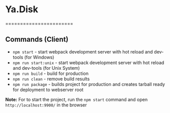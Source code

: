 # Ya.Disk

=======================

Commands (Client)
--------
* `npm start` - start webpack development server with hot reload and dev-tools (for Windows) 
* `npm run start:unix` - start webpack development server with hot reload and dev-tools (for Unix System)
* `npm run build` - build for production
* `npm run clean` - remove build results
* `npm run package` - builds project for production and creates tarball ready for deployment to webserver root


**Note:** For to start the project, run the `npm start` command and open `http://localhost:9900/` in the browser